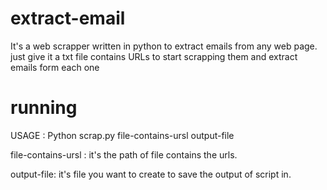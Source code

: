 # extract-email
It's a web scrapper written in python to extract emails from any web page.
just give it a txt file contains URLs to start scrapping them and extract emails form each one

# running
USAGE : Python scrap.py file-contains-ursl output-file

file-contains-ursl : it's the path of file contains the urls.

output-file: it's file you want to create to save the output of script in.
